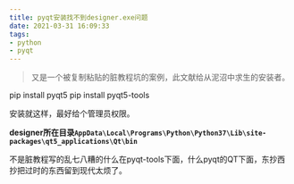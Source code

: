 ```yaml
---
title: pyqt安装找不到designer.exe问题
date: 2021-03-31 16:09:33
tags:
- python
- pyqt
---
```


>又是一个被复制粘贴的脏教程坑的案例，此文献给从泥沼中求生的安装者。

pip install pyqt5
pip install pyqt5-tools

安装就这样，最好给个管理员权限。

**designer所在目录``AppData\Local\Programs\Python\Python37\Lib\site-packages\qt5_applications\Qt\bin``**

不是脏教程写的乱七八糟的什么在pyqt-tools下面，什么pyqt的QT下面，东抄西抄把过时的东西留到现代太烦了。



